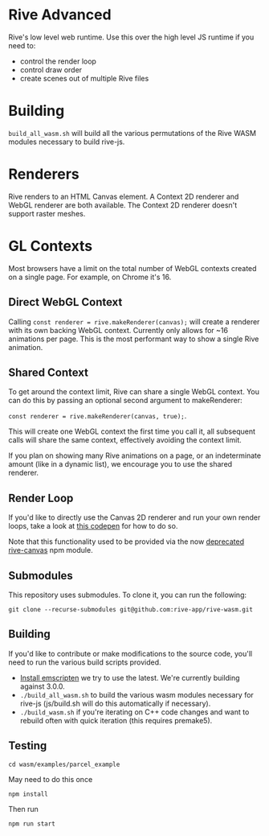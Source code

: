 # Rive Advanced

Rive's low level web runtime. Use this over the high level JS runtime if you need to:

- control the render loop
- control draw order
- create scenes out of multiple Rive files

# Building

`build_all_wasm.sh` will build all the various permutations of the Rive WASM modules necessary to build rive-js.

# Renderers

Rive renders to an HTML Canvas element. A Context 2D renderer and WebGL renderer are both available. The Context 2D renderer doesn't support raster meshes.

# GL Contexts

Most browsers have a limit on the total number of WebGL contexts created on a single page. For example, on Chrome it's 16.

## Direct WebGL Context

Calling `const renderer = rive.makeRenderer(canvas);` will create a renderer with its own backing WebGL context. Currently only allows for ~16 animations per page. This is the most performant way to show a single Rive animation.

## Shared Context

To get around the context limit, Rive can share a single WebGL context. You can do this by passing an optional second argument to makeRenderer:

`const renderer = rive.makeRenderer(canvas, true);`.

This will create one WebGL context the first time you call it, all subsequent calls will share the same context, effectively avoiding the context limit.

If you plan on showing many Rive animations on a page, or an indeterminate amount (like in a dynamic list), we encourage you to use the shared renderer.

## Render Loop

If you'd like to directly use the Canvas 2D renderer and run your own render loops, take a look at [this codepen](https://codepen.io/cirrus82/pen/eYvqWVq) for how to do so.

Note that this functionality used to be provided via the now [deprecated rive-canvas](https://www.npmjs.com/package/rive-canvas) npm module.

## Submodules

This repository uses submodules. To clone it, you can run the following:

`git clone --recurse-submodules git@github.com:rive-app/rive-wasm.git`

## Building

If you'd like to contribute or make modifications to the source code, you'll need to run the various build scripts provided.

- [Install emscripten](https://emscripten.org/docs/getting_started/downloads.html) we try to use the latest. We're currently building against 3.0.0.
- `./build_all_wasm.sh` to build the various wasm modules necessary for rive-js (js/build.sh will do this automatically if necessary).
- `./build_wasm.sh` if you're iterating on C++ code changes and want to rebuild often with quick iteration (this requires premake5).

## Testing

```
cd wasm/examples/parcel_example
```

May need to do this once

```
npm install
```

Then run

```
npm run start
```
